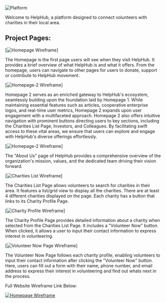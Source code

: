 <img src="https://img.shields.io/badge/Final-Project-white" alt="Platform">

Welcome to HelpHub, a platform designed to connect volunteers with charities in their local area. 

## Project Pages: 

[![Homepage Wireframe](https://img.shields.io/badge/Homepage1-Wireframe-blue)]

The Homepage is the first page users will see when they visit HelpHub. It provides a brief overview of what HelpHub is and what it offers. From the homepage, users can navigate to other pages for users to donate, support or contribute to HelpHub movement.

[![Homepage-2 Wireframe](https://img.shields.io/badge/Homepage2-Wireframe-blue)]

Homepage 2 serves as an enriched gateway to HelpHub's ecosystem, seamlessly building upon the foundation laid by Homepage 1. While maintaining essential features such as articles, cooperative enterprise logos, and real-time user metrics, Homepage 2 expands upon user engagement with a multifaceted approach. Homepage 2 also offers intuitive navigation with prominent buttons directing users to key sections, including the Charities List Page, Investors, and Colleagues. By facilitating swift access to these vital areas, we ensure that users can explore and engage with HelpHub's diverse offerings effortlessly.

[![Homepage-2 Wireframe](https://img.shields.io/badge/AboutUs-Wireframe-blue)]

The "About Us" page of HelpHub provides a comprehensive overview of the organization's mission, values, and the dedicated team driving their vision forward.

[![Charities List Wireframe](https://img.shields.io/badge/Charities-List-darkred)]

The Charities List Page allows volunteers to search for charities in their area. It features a list/grid view to display all the charities. There are at least 4 different charities displayed on the page. Each charity has a button that links to its Charity Profile Page.

[![Charity Profile Wireframe](https://img.shields.io/badge/Charity-Profile-darkgreen)]

The Charity Profile Page provides detailed information about a charity when selected from the Charities List Page. It includes a "Volunteer Now" button. When clicked, it allows a user to input their contact information to express interest in volunteering.

[![Volunteer Now Page Wireframe](https://img.shields.io/badge/Volunteer-Now-darkorange)]

The Volunteer Now Page follows each charity profile, enabling volunteers to input their contact information after clicking the "Volunteer Now" button. Here, users can fill out a form with their name, phone number, and email address to express their interest in volunteering and find out whats next in the process.


Full Website Wireframe Link Below:

[![Homepage Wireframe](https://img.shields.io/badge/Homepage-Wireframe-gold)](https://mockitt.wondershare.com/proto/UDEeyphhsb0h8aA8pPkDtg/sharing?view_mode=device&screen=rbpTb0FDBp9zRlk3j&canvasId=pe2ijaysTb0FFrGc31oknK)
